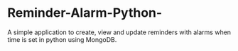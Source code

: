 # Reminder-Alarm-Python-
A simple application to create, view and update reminders with alarms when time is set in python using MongoDB.

